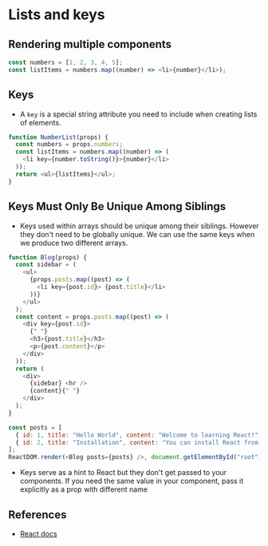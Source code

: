 # Lists and keys

## Rendering multiple components

```js
const numbers = [1, 2, 3, 4, 5];
const listItems = numbers.map((number) => <li>{number}</li>);
```

## Keys

- A `key` is a special string attribute you need to include when creating lists of elements.

```js
function NumberList(props) {
  const numbers = props.numbers;
  const listItems = numbers.map((number) => (
    <li key={number.toString()}>{number}</li>
  ));
  return <ul>{listItems}</ul>;
}
```

## Keys Must Only Be Unique Among Siblings

- Keys used within arrays should be unique among their siblings. However they don't need to be globally unique. We can use the same keys when we produce two different arrays.

```js
function Blog(props) {
  const sidebar = (
    <ul>
      {props.posts.map((post) => (
        <li key={post.id}> {post.title}</li>
      ))}
    </ul>
  );
  const content = props.posts.map((post) => (
    <div key={post.id}>
      {" "}
      <h3>{post.title}</h3>
      <p>{post.content}</p>
    </div>
  ));
  return (
    <div>
      {sidebar} <hr />
      {content}{" "}
    </div>
  );
}

const posts = [
  { id: 1, title: "Hello World", content: "Welcome to learning React!" },
  { id: 2, title: "Installation", content: "You can install React from npm." },
];
ReactDOM.render(<Blog posts={posts} />, document.getElementById("root"));
```

- Keys serve as a hint to React but they don't get passed to your components. If you need the same value in your component, pass it explicitly as a prop with different name

## References

- [React docs](https://reactjs.org/docs/handling-events.html)
